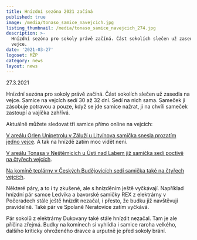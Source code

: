 ```yaml
---
title: Hnízdní sezóna 2021 začíná
published: true
image: /media/tonaso_samice_navejcich.jpg
listing_thumbnail: /media/tonaso_samice_navejcich_274.jpg
description: >-
  Hnízdní sezóna pro sokoly právě začíná. Část sokolích slečen už zasedla na
  vejce. 
date: '2021-03-27'
logoset: MŽP
category: news
layout: news
---
```

27.3.2021

Hnízdní sezóna pro sokoly právě začíná. Část sokolích slečen už zasedla na vejce. Samice na vejcích sedí 30 až 32 dní. Sedí na nich sama. Sameček ji zásobuje potravou a pouze, když se jde samice nažrat, ji na chvíli sameček zastoupí a vajíčka zahřívá. 

Aktuálně můžete sledovat tři samice přímo online na vejcích:

[V areálu Orlen Unipetrolu v Záluží u Litvínova samička snesla prozatím jedno vejce](https://www.orlenunipetrol.cz/cs/zodpovedna_firma/zivotni-prostredi/starame-se-o-sokoly/Stranky/zajimavosti-z-budky-v-chemparku-zaluzi.aspx). A tak na hnízdě zatím moc vidět není. 

[V areálu Tonasa v Neštěmicích u Ústí nad Labem již samička sedí poctivě na čtyřech vejcích](https://rtsp.me/embed/HNYsSKfR/). 

[Na komíně teplárny v Českých Budějovicích sedí samička také na čtyřech vejcích](http://www.teplarna-cb.cz/hnizdo/). 

Některé páry, a to i ty zkušené, ale s hnízděním ještě vyčkávají. Například hnízdní pár samce Ledvíka a bavorské samičky REX z elektrárny v Počeradech stále ještě hnízdit nezačal, i přesto, že budku již navštěvují pravidelně. Také pár ve Spolaně Neratovice zatím vyčkává. 

Pár sokolů z elektrárny Dukovany také stále hnízdit nezačal. Tam je ale příčina zřejmá. Budky na komínech si vyhlídla i samice raroha velkého, dalšího kriticky ohroženého dravce a urputně je před sokoly brání.
